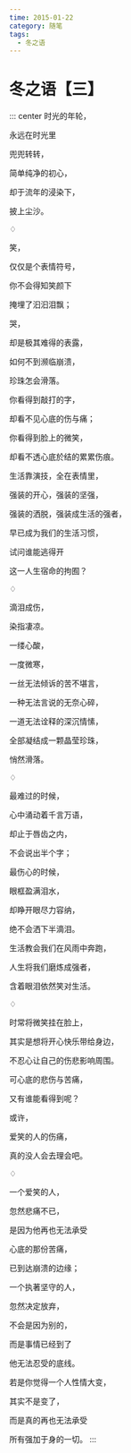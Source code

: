 ```yaml
---
time: 2015-01-22
category: 随笔
tags:
  - 冬之语
---
```


# 冬之语【三】

::: center
时光的年轮，

永远在时光里

兜兜转转，

简单纯净的初心，

却于流年的浸染下，

披上尘沙。

♢

笑，

仅仅是个表情符号，

你不会得知笑颜下

掩埋了汩汩泪飘；

哭，

却是极其难得的表露，

如何不到濒临崩溃，

珍珠怎会滑落。

你看得到敲打的字，

却看不见心底的伤与痛；

你看得到脸上的微笑，

却看不透心底於结的累累伤痕。

生活靠演技，全在表情里，

强装的开心，强装的坚强，

强装的洒脱，强装成生活的强者，

早已成为我们的生活习惯，

试问谁能逃得开

这一人生宿命的拘囿？

♢

滴泪成伤，

染指凄凉。

一缕心酸，

一度微寒，

一丝无法倾诉的苦不堪言，

一种无法言说的无奈心碎，

一道无法诠释的深沉情愫，

全部凝结成一颗晶莹珍珠，

悄然滑落。

♢

最难过的时候，

心中涌动着千言万语，

却止于唇齿之内，

不会说出半个字；

最伤心的时候，

眼框盈满泪水，

却睁开眼尽力容纳，

绝不会洒下半滴泪。

生活教会我们在风雨中奔跑，

人生将我们磨炼成强者，

含着眼泪依然笑对生活。

♢

时常将微笑挂在脸上，

其实是想将开心快乐带给身边，

不忍心让自己的伤悲影响周围。

可心底的悲伤与苦痛，

又有谁能看得到呢？

或许，

爱笑的人的伤痛，

真的没人会去理会吧。

♢

一个爱笑的人，

忽然悲痛不已，

是因为他再也无法承受

心底的那份苦痛，

已到达崩溃的边缘；

一个执著坚守的人，

忽然决定放弃，

不会是因为别的，

而是事情已经到了

他无法忍受的底线。

若是你觉得一个人性情大变，

其实不是变了，

而是真的再也无法承受

所有强加于身的一切。
:::
